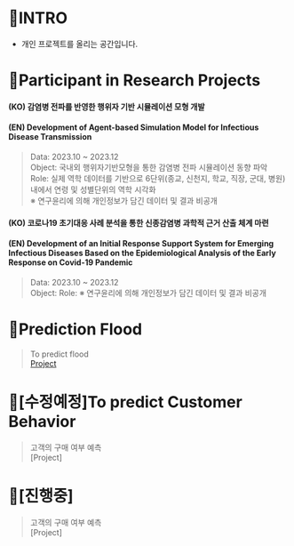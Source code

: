 # 📍INTRO
- 개인 프로젝트를 올리는 공간입니다.

# 📍Participant in Research Projects
#### (KO) 감염병 전파를 반영한 행위자 기반 시뮬레이션 모형 개발
#### (EN) Development of Agent-based Simulation Model for Infectious Disease Transmission
> Data: 2023.10 ~ 2023.12<br>
> Object: 국내외 행위자기반모형을 통한 감염병 전파 시뮬레이션 동향 파악<br>
> Role: 실제 역학 데이터를 기반으로 6단위(종교, 신천지, 학교, 직장, 군대, 병원)내에서 연령 및 성별단위의 역학 시각화<br>
> ※ 연구윤리에 의해 개인정보가 담긴 데이터 및 결과 비공개

#### (KO) 코로나19 초기대응 사례 분석을 통한 신종감염병 과학적 근거 산출 체계 마련
#### (EN) Development of an Initial Response Support System for Emerging Infectious Diseases Based on the Epidemiological Analysis of the Early Response on Covid-19 Pandemic
> Data: 2023.10 ~ 2023.12<br>
> Object: 
> Role: 
> ※ 연구윤리에 의해 개인정보가 담긴 데이터 및 결과 비공개

# 📍Prediction Flood
> To predict flood<br>
> [Project](https://github.com/hjj978/ML-DL-Projects/blob/5436cced94483581d46b5771d419decb6fd996d3/expect%20flood.ipynb)

# 📍[수정예정]To predict Customer Behavior
> 고객의 구매 여부 예측<br>
> [Project]

# 📍[진행중]
> 고객의 구매 여부 예측<br>
> [Project]

